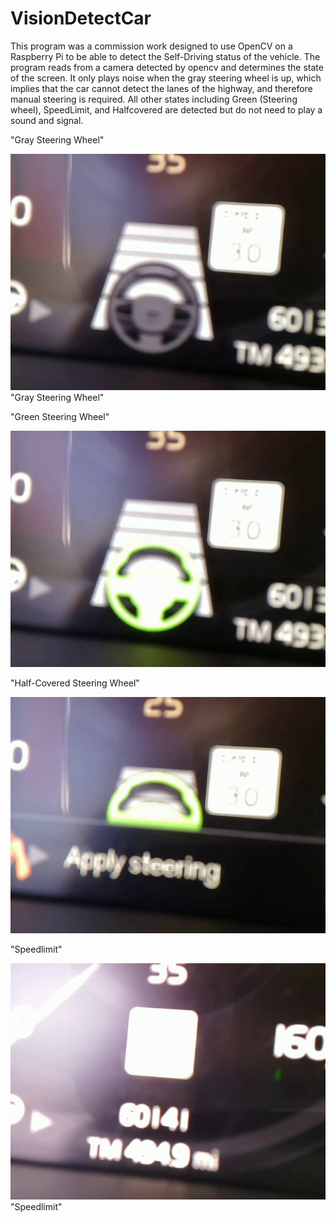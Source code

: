 # VisionDetectCar
This program was a commission work designed to use OpenCV on a Raspberry Pi to be able to detect the Self-Driving status of the vehicle. The program reads from a camera detected by opencv and determines the state of the screen. It only plays noise when the gray steering wheel is up, which implies that the car cannot detect the lanes of the highway, and therefore manual steering is required. All other states including Green (Steering wheel), SpeedLimit, and Halfcovered are detected but do not need to play a sound and signal.  


"Gray Steering Wheel"


![Gray Steering Wheel](https://github.com/Odonn159/VisionDetectCar/blob/main/Gray%231.png) "Gray Steering Wheel"


"Green Steering Wheel"


![Green Steering Wheel](https://github.com/Odonn159/VisionDetectCar/blob/main/Green%231.png) 




"Half-Covered Steering Wheel"


![Half-Covered Steering Wheel](https://github.com/Odonn159/VisionDetectCar/blob/main/HalfCovered%231.png) 


"Speedlimit"


![Speedlimit](https://github.com/Odonn159/VisionDetectCar/blob/main/Speedlimit.png) "Speedlimit"
